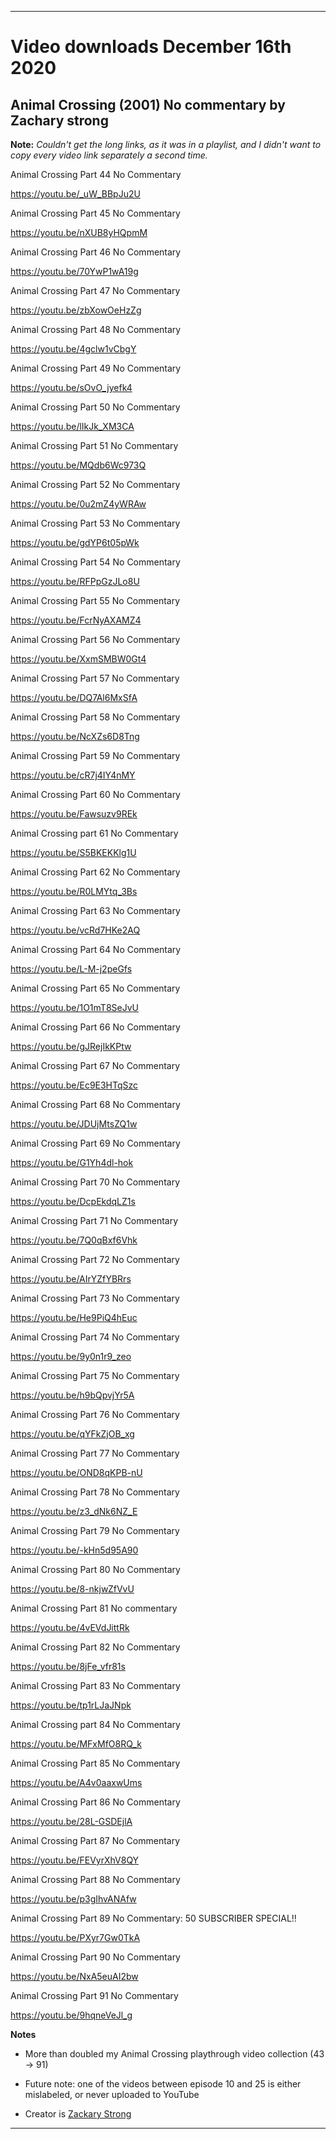 
***

# Video downloads December 16th 2020

## Animal Crossing (2001) No commentary by Zachary strong

**Note:** _Couldn't get the long links, as it was in a playlist, and I didn't want to copy every video link separately a second time._

Animal Crossing Part 44 No Commentary

https://youtu.be/_uW_BBpJu2U

Animal Crossing Part 45 No Commentary

https://youtu.be/nXUB8yHQpmM

Animal Crossing Part 46 No Commentary

https://youtu.be/70YwP1wA19g

Animal Crossing Part 47 No Commentary

https://youtu.be/zbXowOeHzZg

Animal Crossing Part 48 No Commentary

https://youtu.be/4gclw1vCbgY

Animal Crossing Part 49 No Commentary

https://youtu.be/sOvO_jyefk4

Animal Crossing Part 50 No Commentary

https://youtu.be/lIkJk_XM3CA

Animal Crossing Part 51 No Commentary

https://youtu.be/MQdb6Wc973Q

Animal Crossing Part 52 No Commentary

https://youtu.be/0u2mZ4yWRAw

Animal Crossing Part 53 No Commentary

https://youtu.be/gdYP6t05pWk

Animal Crossing Part 54 No Commentary

https://youtu.be/RFPpGzJLo8U

Animal Crossing Part 55 No Commentary

https://youtu.be/FcrNyAXAMZ4

Animal Crossing Part 56 No Commentary

https://youtu.be/XxmSMBW0Gt4

Animal Crossing Part 57 No Commentary

https://youtu.be/DQ7Al6MxSfA

Animal Crossing Part 58 No Commentary

https://youtu.be/NcXZs6D8Tng

Animal Crossing Part 59 No Commentary

https://youtu.be/cR7j4IY4nMY

Animal Crossing Part 60 No Commentary

https://youtu.be/Fawsuzv9REk

Animal Crossing part 61 No Commentary

https://youtu.be/S5BKEKKlg1U

Animal Crossing Part 62 No Commentary

https://youtu.be/R0LMYtq_3Bs

Animal Crossing Part 63 No Commentary

https://youtu.be/vcRd7HKe2AQ

Animal Crossing Part 64 No Commentary

https://youtu.be/L-M-j2peGfs

Animal Crossing Part 65 No Commentary

https://youtu.be/1O1mT8SeJvU

Animal Crossing Part 66 No Commentary

https://youtu.be/gJRejIkKPtw

Animal Crossing Part 67 No Commentary

https://youtu.be/Ec9E3HTqSzc

Animal Crossing Part 68 No Commentary

https://youtu.be/JDUjMtsZQ1w

Animal Crossing Part 69 No Commentary

https://youtu.be/G1Yh4dl-hok

Animal Crossing Part 70 No Commentary

https://youtu.be/DcpEkdqLZ1s

Animal Crossing Part 71 No Commentary

https://youtu.be/7Q0qBxf6Vhk

Animal Crossing Part 72 No Commentary

https://youtu.be/AIrYZfYBRrs

Animal Crossing Part 73 No Commentary

https://youtu.be/He9PiQ4hEuc

Animal Crossing Part 74 No Commentary

https://youtu.be/9y0n1r9_zeo

Animal Crossing Part 75 No Commentary

https://youtu.be/h9bQpvjYr5A

Animal Crossing Part 76 No Commentary

https://youtu.be/qYFkZjOB_xg

Animal Crossing Part 77 No Commentary

https://youtu.be/OND8qKPB-nU

Animal Crossing Part 78 No Commentary

https://youtu.be/z3_dNk6NZ_E

Animal Crossing Part 79 No Commentary

https://youtu.be/-kHn5d95A90

Animal Crossing Part 80 No Commentary

https://youtu.be/8-nkjwZfVvU

Animal Crossing Part 81 No commentary

https://youtu.be/4vEVdJittRk

Animal Crossing Part 82 No Commentary

https://youtu.be/8jFe_vfr81s

Animal Crossing Part 83 No Commentary

https://youtu.be/tp1rLJaJNpk

Animal Crossing part 84 No Commentary

https://youtu.be/MFxMfO8RQ_k

Animal Crossing Part 85 No Commentary

https://youtu.be/A4v0aaxwUms

Animal Crossing Part 86 No Commentary

https://youtu.be/28L-GSDEjlA

Animal Crossing Part 87 No Commentary

https://youtu.be/FEVyrXhV8QY

Animal Crossing Part 88 No Commentary

https://youtu.be/p3gIhvANAfw

Animal Crossing Part 89 No Commentary: 50 SUBSCRIBER SPECIAL!!

https://youtu.be/PXyr7Gw0TkA

Animal Crossing Part 90 No Commentary

https://youtu.be/NxA5euAI2bw

Animal Crossing Part 91 No Commentary

https://youtu.be/9hqneVeJl_g

**Notes**

* More than doubled my Animal Crossing playthrough video collection (43 -> 91)

* Future note: one of the videos between episode 10 and 25 is either mislabeled, or never uploaded to YouTube

* Creator is [Zackary Strong](https://www.youtube.com/channel/UChLUVOSqsDSnQWUXzlNl9gw)

***

